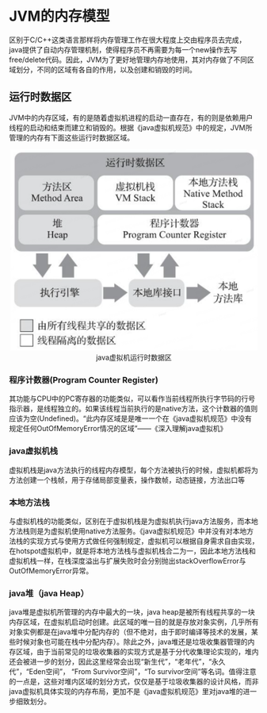 # JVM的内存模型

区别于C/C++这类语言那样将内存管理工作在很大程度上交由程序员去完成，java提供了自动内存管理机制，使得程序员不再需要为每一个new操作去写free/delete代码。因此，JVM为了更好地管理内存地使用，其对内存做了不同区域划分，不同的区域有各自的作用，以及创建和销毁的时间。

## 运行时数据区
JVM中的内存区域，有的是随着虚拟机进程的启动一直存在，有的则是依赖用户线程的启动和结束而建立和销毁的。根据《java虚拟机规范》中的规定，JVM所管理的内存有下面这些运行时数据区域。
<p align='center'>
<img src='./imgs/JVM_MEMORY_MODULE.png' width='500'/></br>
java虚拟机运行时数据区
</p>

### 程序计数器(Program Counter Register)
其功能与CPU中的PC寄存器的功能类似，可以看作当前线程所执行字节码的行号指示器，是线程独立的。如果该线程当前执行的是native方法，这个计数器的值则应该为空(Undefined)。“此内存区域是是唯一一个在《java虚拟机规范》中没有规定任何OutOfMemoryError情况的区域”——《深入理解java虚拟机》

### java虚拟机栈
虚拟机栈是java方法执行的线程内存模型，每个方法被执行的时候，虚拟机都将为方法创建一个栈帧，用于存储局部变量表，操作数帧，动态链接，方法出口等

### 本地方法栈
与虚拟机栈的功能类似，区别在于虚拟机栈是为虚拟机执行java方法服务，而本地方法栈则是为虚拟机使用native方法服务。《java虚拟机规范》中并没有对本地方法栈的实现方式与使用方式做任何强制规定，虚拟机可以根据自身需求自由实现，在hotspot虚拟机中，就是将本地方法栈与虚拟机栈合二为一，因此本地方法栈和虚拟机栈一样，在栈深度溢出与扩展失败时会分别抛出stackOverflowError与OutOfMemoryError异常。

### java堆（java Heap）
java堆是虚拟机所管理的内存中最大的一块，java heap是被所有线程共享的一块内存区域，在虚拟机启动时创建。此区域的唯一目的就是存放对象实例，几乎所有对象实例都是在java堆中分配内存的（但不绝对，由于即时编译等技术的发展，某些时候对象也可能在栈中分配内存）。除此之外，java堆还是垃圾收集器管理的内存区域，由于当前常见的垃圾收集器的实现方式是基于分代收集理论实现的，堆内还会被进一步的划分，因此这里经常会出现“新生代”，“老年代”，“永久代”，“Eden空间”， “From Survivor空间”，“To survivor空间”等名词。值得注意的一点是，这些对堆内区域的划分方式，仅仅是基于垃圾收集器的设计风格，而非java虚拟机具体实现的内存布局，更加不是《java虚拟机规范》里对java堆的进一步细致划分。
 


